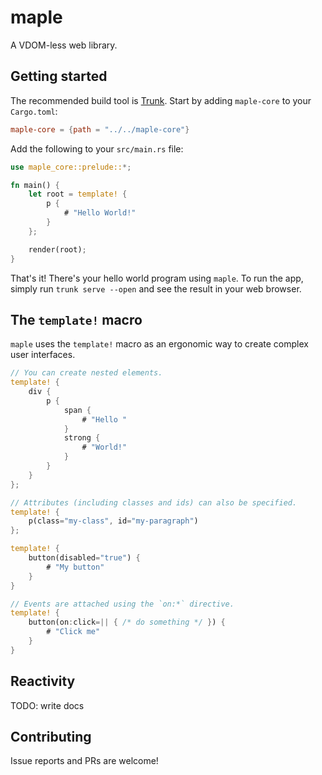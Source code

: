 # maple

A VDOM-less web library.

## Getting started

The recommended build tool is [Trunk](https://trunkrs.dev/).
Start by adding `maple-core` to your `Cargo.toml`:

```toml
maple-core = {path = "../../maple-core"}
```

Add the following to your `src/main.rs` file:

```rust
use maple_core::prelude::*;

fn main() {
    let root = template! {
        p {
            # "Hello World!"
        }
    };

    render(root);
}
```

That's it! There's your hello world program using `maple`. To run the app, simply run `trunk serve --open` and see the result in your web browser.

## The `template!` macro

`maple` uses the `template!` macro as an ergonomic way to create complex user interfaces.

```rust
// You can create nested elements.
template! {
    div {
        p {
            span {
                # "Hello "
            }
            strong {
                # "World!"
            }
        }
    }
};

// Attributes (including classes and ids) can also be specified.
template! {
    p(class="my-class", id="my-paragraph")
};

template! {
    button(disabled="true") {
        # "My button"
    }
}

// Events are attached using the `on:*` directive.
template! {
    button(on:click=|| { /* do something */ }) {
        # "Click me"
    }
}
```

## Reactivity

TODO: write docs

## Contributing

Issue reports and PRs are welcome!
